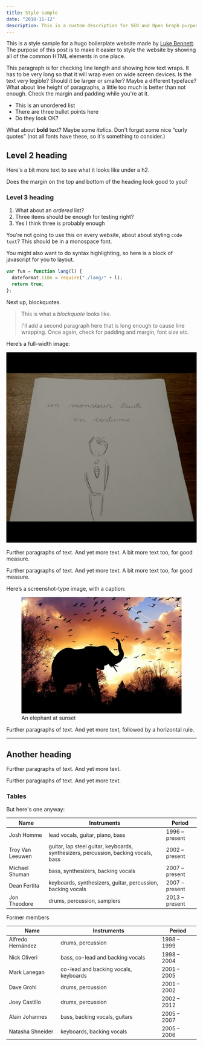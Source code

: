 ```yaml
---
title: Style sample
date: "2018-11-12"
description: This is a custom description for SEO and Open Graph purposes, rather than the default generated excerpt. Simply add a description field to the frontmatter.
---
```


This is a style sample for a hugo boilerplate website made by [Luke Bennett](https://lukebennett.me). The purpose of this post is to make it easier to style the website by showing all of the common HTML elements in one place.

This paragraph is for checking line length and showing how text wraps. It has to be very long so that it will wrap even on wide screen devices. Is the text very legible? Should it be larger or smaller? Maybe a different typeface? What about line height of paragraphs, a little too much is better than not enough. Check the margin and padding while you're at it.

- This is an unordered list
- There are three bullet points here
- Do they look OK?

What about **bold** text? Maybe some _italics_. Don't forget some nice “curly quotes” (not all fonts have these, so it's something to consider.)

## Level 2 heading

Here's a bit more text to see what it looks like under a h2.

Does the margin on the top and bottom of the heading look good to you?

### Level 3 heading

1. What about an _ordered_ list?
2. Three items should be enough for testing right?
3. Yes I think three is probably enough

You're not going to use this on every website, about about styling `code text`? This should be in a monospace font.

You might also want to do syntax highlighting, so here is a block of javascript for you to layout.

```javascript
var fun = function lang(l) {
  dateformat.i18n = require("./lang/" + l);
  return true;
};
```

Next up, blockquotes.

> This is what a *blockquote* looks like.
>
> I'll add a second paragraph here that is long enough to cause line wrapping. Once again, check for padding and margin, font size etc.

Here’s a full-width image:

![Un Monsieur Triste En Costume](../../images/uploads/un-monsieur-truste-en-costume.png)

Further paragraphs of text. And yet more text. A bit more text too, for good measure.

Further paragraphs of text. And yet more text. A bit more text too, for good measure.

Here’s a screenshot-type image, with a caption:

<figure>
    <img src="../../images/uploads/elephant.jpg"
         alt="Elephant at sunset">
    <figcaption>An elephant at sunset</figcaption>
</figure>

Further paragraphs of text. And yet more text, followed by a horizontal rule.

---

## Another heading

Further paragraphs of text. And yet more text.

Further paragraphs of text. And yet more text.

### Tables

But here's one anyway:

| Name             | Instruments                                                                         | Period         |
| ---------------- | ----------------------------------------------------------------------------------- | -------------- |
| Josh Homme       | lead vocals, guitar, piano, bass                                                    | 1996 – present |
| Troy Van Leeuwen | guitar, lap steel guitar, keyboards, synthesizers, percussion, backing vocals, bass | 2002 – present |
| Michael Shuman   | bass, synthesizers, backing vocals                                                  | 2007 – present |
| Dean Fertita     | keyboards, synthesizers, guitar, percussion, backing vocals                         | 2007 – present |
| Jon Theodore     | drums, percussion, samplers                                                         | 2013 – present |

Former members

| Name              | Instruments                           | Period      |
| ----------------- | ------------------------------------- | ----------- |
| Alfredo Hernández | drums, percussion                     | 1998 – 1999 |
| Nick Oliveri      | bass, co-lead and backing vocals      | 1998 – 2004 |
| Mark Lanegan      | co-lead and backing vocals, keyboards | 2001 – 2005 |
| Dave Grohl        | drums, percussion                     | 2001 – 2002 |
| Joey Castillo     | drums, percussion                     | 2002 – 2012 |
| Alain Johannes    | bass, backing vocals, guitars         | 2005 – 2007 |
| Natasha Shneider  | keyboards, backing vocals             | 2005 – 2006 |
